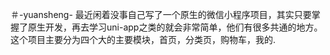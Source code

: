 ＃-yuansheng-
最近闲着没事自己写了一个原生的微信小程序项目，其实只要掌握了原生开发，再去学习uni-app之类的就会非常简单，他们有很多共通的地方。
这个项目主要分为四个大的主要模块，首页，分类页，购物车，我的.
